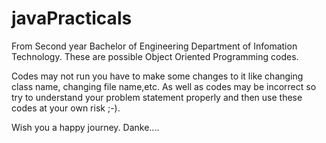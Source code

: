 # javaPracticals

From Second year Bachelor of Engineering Department of Infomation Technology.
These are possible Object Oriented Programming codes.

Codes may not run you have to make some changes to it like changing class name, changing file name,etc.
As well as codes may be incorrect so try to understand your problem statement properly and then use these codes at your own risk ;-).

Wish you a happy journey.
Danke....
